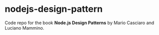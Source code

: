 # nodejs-design-pattern

Code repo for the book **Node.js Design Patterns** by Mario Casciaro and Luciano Mammino.
